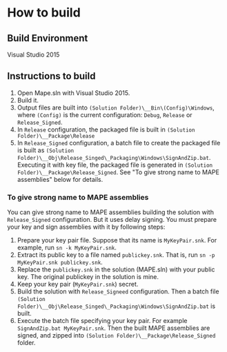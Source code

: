 # How to build

## Build Environment

Visual Studio 2015

## Instructions to build

1. Open Mape.sln with Visual Studio 2015.
1. Build it.
1. Output files are built into `(Solution Folder)\__Bin\(Config)\Windows`,
where `(Config)` is the current configuration: `Debug`, `Release` or `Release_Signed`.
1. In `Release` configuration, the packaged file is built in `(Solution Folder)\__Package\Release` 
1. In `Release_Signed` configuration, a batch file to create the packaged file is built as `(Solution Folder)\__Obj\Release_Singed\_Packaging\Windows\SignAndZip.bat`.
Executing it with key file, the packaged file is generated in `(Solution Folder)\__Package\Release_Signed`.
See "To give strong name to MAPE assemblies" below for details.


### To give strong name to MAPE assemblies

You can give strong name to MAPE assemblies building the solution with `Release_Signed` configuration.
But it uses delay signing.
You must prepare your key and sign assemblies with it by following steps:

1. Prepare your key pair file. Suppose that its name is `MyKeyPair.snk`. For example, run `sn -k MyKeyPair.snk`.
1. Extract its public key to a file named `publickey.snk`. That is, run `sn -p MyKeyPair.snk publickey.snk`.
1. Replace the `publickey.snk` in the solution (MAPE.sln) with your public key. The original publickey in the solution is mine.
1. Keep your key pair (`MyKeyPair.snk`) secret.
1. Build the solution with `Release_Signeed` configuration. Then a batch file `(Solution Folder)\__Obj\Release_Singed\_Packaging\Windows\SignAndZip.bat` is built.
1. Execute the batch file specifying your key pair. For example `SignAndZip.bat MyKeyPair.snk`. Then the built MAPE assemblies are signed, and zipped into `(Solution Folder)\__Package\Release_Signed` folder.
